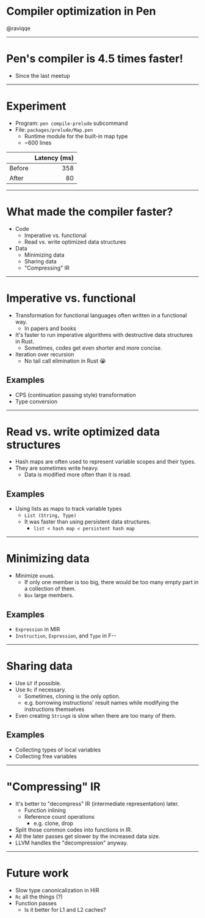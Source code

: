 # Compiler optimization in Pen

@raviqqe

---

# Pen's compiler is 4.5 times faster!

- Since the last meetup

---

# Experiment

- Program: `pen compile-prelude` subcommand
- File: `packages/prelude/Map.pen`
  - Runtime module for the built-in map type
  - ~600 lines

|        | Latency (ms) |
| ------ | -----------: |
| Before |          358 |
| After  |           80 |

---

# What made the compiler faster?

- Code
  - Imperative vs. functional
  - Read vs. write optimized data structures
- Data
  - Minimizing data
  - Sharing data
  - "Compressing" IR

---

# Imperative vs. functional

- Transformation for functional languages often written in a functional way.
  - In papers and books
- It's faster to run imperative algorithms with destructive data structures in Rust.
  - Sometimes, codes get even shorter and more concise.
- Iteration over recursion
  - No tail call elimination in Rust 😭

## Examples

- CPS (continuation passing style) transformation
- Type conversion

---

# Read vs. write optimized data structures

- Hash maps are often used to represent variable scopes and their types.
- They are sometimes write heavy.
  - Data is modified more often than it is read.

## Examples

- Using lists as maps to track variable types
  - `List (String, Type)`
  - It was faster than using persistent data structures.
    - `list < hash map < persistent hash map`

---

# Minimizing data

- Minimize `enum`s.
  - If only one member is too big, there would be too many empty part in a collection of them.
  - `Box` large members.

## Examples

- `Expression` in MIR
- `Instruction`, `Expression`, and `Type` in F--

---

# Sharing data

- Use `&T` if possible.
- Use `Rc` if necessary.
  - Sometimes, cloning is the only option.
  - e.g. borrowing instructions' result names while modifying the instructions themselves
- Even creating `String`s is slow when there are too many of them.

## Examples

- Collecting types of local variables
- Collecting free variables

---

# "Compressing" IR

- It's better to "decompress" IR (intermediate representation) later.
  - Function inlining
  - Reference count operations
    - e.g. clone, drop
- Split those common codes into functions in IR.
- All the later passes get slower by the increased data size.
- LLVM handles the "decompression" anyway.

---

# Future work

- Slow type canonicalization in HIR
- `Rc` all the things (?)
- Function passes
  - Is it better for L1 and L2 caches?
